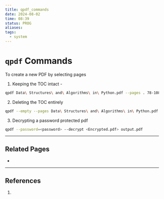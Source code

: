 ```yaml
---
title: qpdf_commands
date: 2024-08-02
time: 08:39
status: PROG
aliases: 
tags:
  - system
---
```

# `qpdf` Commands

To create a new PDF by selecting pages 

1. Keeping the TOC intact - 

```sh
qpdf Data\ Structures\ and\ Algorithms\ in\ Python.pdf --pages . 78-108 -- OOPsWithPython.pdf
```

2. Deleting the TOC entirely

```sh
qpdf --empty --pages Data\ Structures\ and\ Algorithms\ in\ Python.pdf 78-108 -- OOPsWithPython.pdf
```

3. Decrypting a password protected pdf

```sh
qpdf --password=<password> --decrypt <Encrypted.pdf> output.pdf
```



---
## Related Pages

- 

---
## References

1. 
